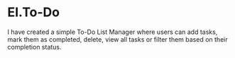 # EI.To-Do
I have created a simple To-Do List Manager where users can add tasks, mark them as completed, delete, view all tasks or filter them based on their completion status.
